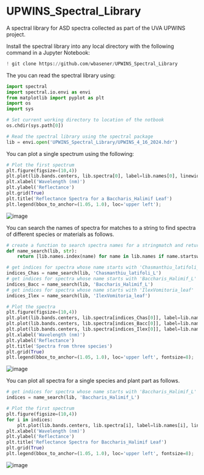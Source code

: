 # UPWINS_Spectral_Library
A spectral library for ASD spectra collected as part of the UVA UPWINS project.

Install the spectral library into any local directory with the following command in a Jupyter Notebook:
```python 
! git clone https://github.com/wbasener/UPWINS_Spectral_Library
```

The you can read the spectral library using:
```python 
import spectral
import spectral.io.envi as envi
from matplotlib import pyplot as plt
import os
import sys

# Set current working directory to location of the notbook
os.chdir(sys.path[0])

# Read the spectral library using the spectral package
lib = envi.open('UPWINS_Spectral_Library/UPWINS_4_16_2024.hdr')
```

You can plot a single spectrum using the following:
```python 
# Plot the first spectrum
plt.figure(figsize=(10,4))
plt.plot(lib.bands.centers, lib.spectra[0], label=lib.names[0], linewidth=0.75)
plt.xlabel('Wavelength (nm)')
plt.ylabel('Reflectance')
plt.grid(True)
plt.title('Reflectance Spectra for a Baccharis_Halimif Leaf')
plt.legend(bbox_to_anchor=(1.05, 1.0), loc='upper left');
```
![image](https://github.com/wbasener/UPWINS_Spectral_Library/assets/51686251/b576560a-c1b5-43e6-9ca0-6a7e403bd97a)


You can search the names of spectra for matches to a string to find spectra of different species or materials as follows.
```python
# create a function to search spectra names for a stringmatch and return indices for matches
def name_search(lib, str):
    return [lib.names.index(name) for name in lib.names if name.startswith(str)]

# get indices for spectra whose name starts with 'Chasmanthiu_latifoli_L'
indices_Chas = name_search(lib, 'Chasmanthiu_latifoli_L')
# get indices for spectra whose name starts with 'Baccharis_Halimif_L'
indices_Bacc = name_search(lib, 'Baccharis_Halimif_L')
# get indices for spectra whose name starts with 'IlexVomitoria_leaf'
indices_Ilex = name_search(lib, 'IlexVomitoria_leaf')

# Plot the spectra
plt.figure(figsize=(10,4))
plt.plot(lib.bands.centers, lib.spectra[indices_Chas[0]], label=lib.names[indices_Chas[0]], linewidth=0.75)
plt.plot(lib.bands.centers, lib.spectra[indices_Bacc[0]], label=lib.names[indices_Bacc[0]], linewidth=0.775)
plt.plot(lib.bands.centers, lib.spectra[indices_Ilex[0]], label=lib.names[indices_Ilex[0]], linewidth=0.5)
plt.xlabel('Wavelength (nm)')
plt.ylabel('Reflectance')
plt.title('Spectra from three species')
plt.grid(True)
plt.legend(bbox_to_anchor=(1.05, 1.0), loc='upper left', fontsize=8);
```
![image](https://github.com/wbasener/UPWINS_Spectral_Library/assets/51686251/3bd5b059-25f3-4e71-86e9-2b90793af9de)

You can plot all spectra for a single species and plant part as follows.
```python
# get indices for spectra whose name starts with 'Baccharis_Halimif_L'
indices = name_search(lib, 'Baccharis_Halimif_L')

# Plot the first spectrum
plt.figure(figsize=(10,4))
for i in indices:
    plt.plot(lib.bands.centers, lib.spectra[i], label=lib.names[i], linewidth=0.75)
plt.xlabel('Wavelength (nm)')
plt.ylabel('Reflectance')
plt.title('Reflectance Spectra for Baccharis_Halimif Leaf')
plt.grid(True)
plt.legend(bbox_to_anchor=(1.05, 1.0), loc='upper left', fontsize=8);
```
![image](https://github.com/wbasener/UPWINS_Spectral_Library/assets/51686251/e7361d76-8e16-4191-8ff4-f8ee5bdff731)


